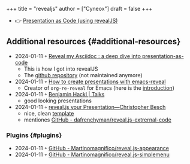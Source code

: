 +++
title = "revealjs"
author = ["Cyneox"]
draft = false
+++

-   👉 [Presentation as Code (using revealJS)](https://slides.dornea.nu/2022/presentation-as-code/#/sec-title-slide)


## Additional resources {#additional-resources}

-   2024-01-11 ◦ [Reveal my Asciidoc : a deep dive into presentation-as-code](https://zenika.github.io/adoc-presentation-model/reveal/reveal-my-asciidoc.html)
    -   This is how I got into revealJS
    -   The [github repository](https://github.com/Zenika/adoc-presentation-model) (not maintained anymore)
-   2024-01-11 ◦ [How to create presentations with emacs-reveal](https://oer.gitlab.io/emacs-reveal-howto/howto.html)
    -   Creator of `org-re-reveal` for Emacs (here is the [introduction](https://oer.gitlab.io/org-re-reveal/Readme.html))
-   2024-01-11 ◦ [Benjamin Hackl | Talks](https://benjamin-hackl.at/talks/)
    -   good looking presentations
-   2024-01-11 ◦ [reveal.js your Presentation—Christopher Besch](https://chris-besch.com/articles/revealjs/)
    -   nice, clean [template](https://github.com/christopher-besch/presentations/blob/main/template/index.html)
    -   mentiones [GitHub - dafrenchyman/reveal.js-extrernal-code](https://github.com/dafrenchyman/reveal.js-extrernal-code)


### Plugins {#plugins}

-   2024-01-11 ◦ [GitHub - Martinomagnifico/reveal.js-appearance](https://github.com/Martinomagnifico/reveal.js-appearance)
-   2024-01-11 ◦ [GitHub - Martinomagnifico/reveal.js-simplemenu](https://github.com/Martinomagnifico/reveal.js-simplemenu?)
